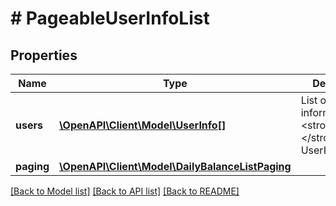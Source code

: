 # # PageableUserInfoList

## Properties

Name | Type | Description | Notes
------------ | ------------- | ------------- | -------------
**users** | [**\OpenAPI\Client\Model\UserInfo[]**](UserInfo.md) | List of users information&lt;br/&gt; &lt;strong&gt;Type:&lt;/strong&gt; UserInfo |
**paging** | [**\OpenAPI\Client\Model\DailyBalanceListPaging**](DailyBalanceListPaging.md) |  |

[[Back to Model list]](../../README.md#models) [[Back to API list]](../../README.md#endpoints) [[Back to README]](../../README.md)
